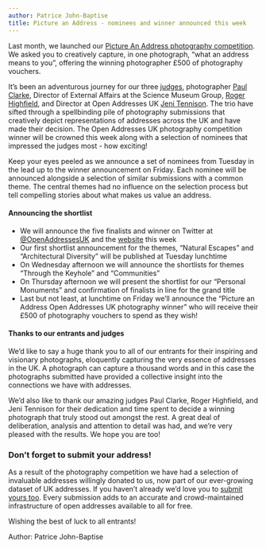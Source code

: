 ```yaml
---
author: Patrice John-Baptise
title: Picture an Address - nominees and winner announced this week
---
```


Last month, we launched our [Picture An Address photography competition](https://openaddressesuk.org/blog/2015/01/14/picture-an-address). We asked you to creatively capture, in one photograph, “what an address means to you”, offering the winning photographer £500 of photography vouchers.

It’s been an adventurous journey for our three [judges](https://openaddressesuk.org/blog/2015/01/21/Picture-an-Address-Judges-Announced), photographer [Paul Clarke](http://paulclarke.com/), Director of External Affairs at the Science Museum Group, [Roger Highfield](http://www.rogerhighfield.com/), and Director at Open Addresses UK [Jeni Tennison](http://alpha.openaddressesuk.org/about/team). The trio have sifted through a spellbinding pile of photography submissions that creatively depict representations of addresses across the UK and have made their decision. The Open Addresses UK photography competition winner will be crowned this week along with a selection of nominees that impressed the judges most - how exciting!

Keep your eyes peeled as we announce a set of nominees from Tuesday in the lead up to the winner announcement on Friday. Each nominee will be announced alongside a selection of similar submissions with a common theme. The central themes had no influence on the selection process but tell compelling stories about what makes us value an address.

#### Announcing the shortlist

* We will announce the five finalists and winner on Twitter at [@OpenAddressesUK](https://twitter.com/openaddressesuk) and the [website](https://openaddressesuk.org/blog/) this week
* Our first shortlist announcement for the themes, “Natural Escapes” and “Architectural Diversity” will be published at Tuesday lunchtime
* On Wednesday afternoon we will announce the shortlists for themes “Through the Keyhole” and “Communities”
* On Thursday afternoon we will present the shortlist for our “Personal Monuments” and confirmation of finalists in line for the grand title
* Last but not least, at lunchtime on Friday we’ll announce the  “Picture an Address Open Addresses UK photography winner” who will receive their £500 of photography vouchers to spend as they wish!

#### Thanks to our entrants and judges

We’d like to say a huge thank you to all of our entrants for their inspiring and visionary photographs, eloquently capturing the very essence of addresses in the UK. A photograph can capture a thousand words and in this case the photographs submitted have provided a collective insight into the connections we have with addresses.

We’d also like to thank our amazing judges Paul Clarke, Roger Highfield, and Jeni Tennison for their dedication and time spent to decide a winning photograph that truly stood out amongst the rest. A great deal of deliberation, analysis and attention to detail was had, and we’re very pleased with the results. We hope you are too!

### Don’t forget to submit your address!

As a result of the photography competition we have had a selection of invaluable addresses willingly donated to us, now part of our ever-growing dataset of UK addresses. If you haven’t already we’d love you to [submit yours too](https://openaddressesuk.org). Every submission adds to an accurate and crowd-maintained infrastructure of open addresses available to all for free.

Wishing the best of luck to all entrants!


Author: Patrice John-Baptise
